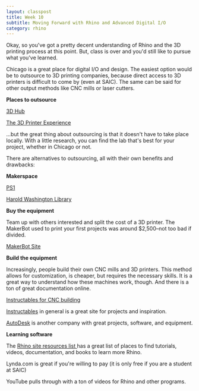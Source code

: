 ```yaml
---
layout: classpost
title: Week 10
subtitle: Moving Forward with Rhino and Advanced Digital I/O
category: rhino
---
```


Okay, so you've got a pretty decent understanding of Rhino and the 3D printing process at this point. But, class is over and you'd still like to pursue what you've learned. 

Chicago is a great place for digital I/O and design. The easiest option would be to outsource to 3D printing companies, because direct access to 3D printers is difficult to come by (even at SAIC). The same can be said for other output methods like CNC mills or laser cutters.

**Places to outsource**

<a class="two" href="http://www.3dhubs.com/chicago">3D Hub</a>

<a class="two" href="http://www.the3dprinterexperience.com/"> The 3D Printer Experience</a>

...but the great thing about outsourcing is that it doesn't have to take place locally. With a little research, you can find the lab that's best for your project, whether in Chicago or not.

There are alternatives to outsourcing, all with their own benefits and drawbacks:

**Makerspace**

<a class="two" href="http://pumpingstationone.org/"> PS1</a>

<a class="two" href="http://arstechnica.com/gadgets/2013/07/3d-printing-for-all-inside-chicago-librarys-new-pop-up-maker-lab/"> Harold Washington Library</a>

**Buy the equipment**

Team up with others interested and split the cost of a 3D printer. The MakerBot used to print your first projects was around $2,500–not too bad if divided.

<a class="two" href="http://store.makerbot.com/replicator2">MakerBot Site</a>

**Build the equipment**

Increasingly, people build their own CNC mills and 3D printers. This method allows for customization, is cheaper, but requires the necessary skills. It is a great way to understand how these machines work, though. And there is a ton of great documentation online.

<a class="two" href="http://www.instructables.com/id/Building-your-own-CNC-milling-machine/?ALLSTEPS">Instructables for CNC building</a>

<a class="two" href="http://www.instructables.com/">Instructables</a> in general is a great site for projects and inspiration.

<a class="two" href="http://www.autodesk.com/">AutoDesk</a> is another company with great projects, software, and equipment. 

**Learning software**

The <a class="two" href="http://www.rhino3d.com/resources/"> Rhino site resources list </a> has a great list of places to find tutorials, videos, documentation, and books to learn more Rhino.

Lynda.com is great if you're willing to pay (it is only free if you are a student at SAIC)<br>

YouTube pulls through with a ton of videos for Rhino and other programs.
